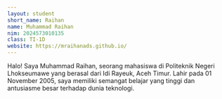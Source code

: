```yaml
---
layout: student
short_name: Raihan 
name: Muhammad Raihan
nim: 2024573010135
class: TI-1D
website: https://mraihanads.github.io/
---
```

Halo! Saya Muhammad Raihan, seorang mahasiswa di Politeknik Negeri Lhokseumawe yang berasal dari Idi Rayeuk, Aceh Timur. Lahir pada 01 November 2005, saya memiliki semangat belajar yang tinggi dan antusiasme besar terhadap dunia teknologi.